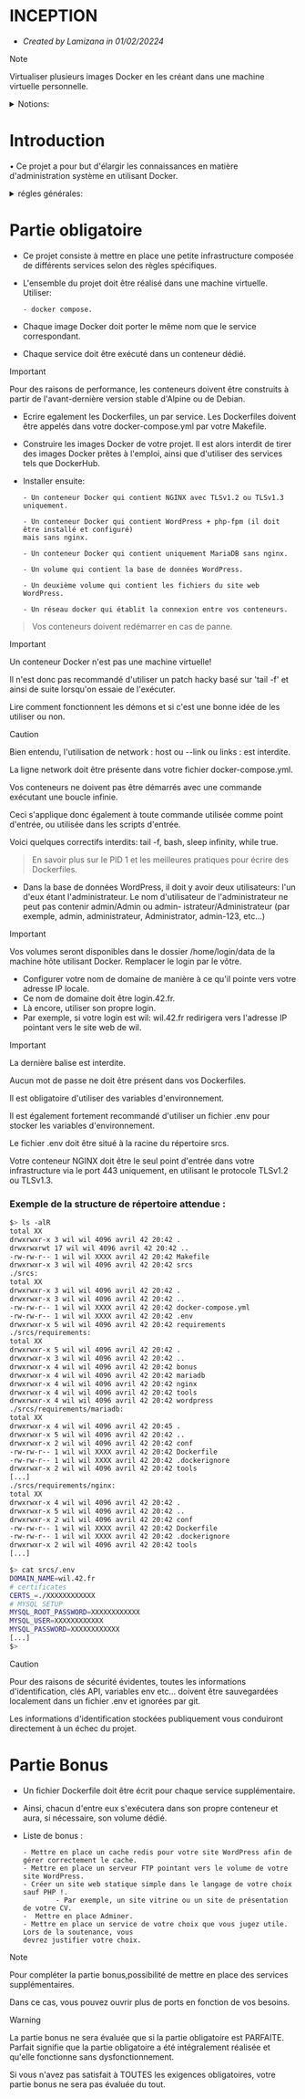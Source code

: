 # **INCEPTION**
- *Created by Lamizana in 01/02/20224*
> [!NOTE]
> Virtualiser plusieurs images Docker en les créant dans une machine virtuelle personnelle.
<details>
<summary>Notions:</summary>
    
    - Administration system.
    - Docker.
</details>

# Introduction

• Ce projet a pour but d'élargir les connaissances en matière d'administration système en utilisant Docker.

<details>
<summary>régles générales:</summary>

• Ce projet doit être réalisé sur une machine virtuelle.

• Tous les fichiers nécessaires à la configuration du projet doivent être placés
dans un dossier srcs.

• Un Makefile est également nécessaire et doit être placé à la racine du répertoire,
IL doit configurer l'ensemble de l'application, uiliser:

        - docker-compose.yml
> Permet de construire les images Docker.

• Ce sujet nécessite de mettre en pratique de nouveaux concepts de base.

• Ne pas hésiter à lire beaucoup de documentation relative à l'utilisation 
de Docker, ainsi que toute autre doc utile pour mener à bien ce travail.
</details>

# Partie obligatoire

- Ce projet consiste à mettre en place une petite infrastructure composée de différents services
selon des règles spécifiques.

- L'ensemble du projet doit être réalisé dans une machine virtuelle. Utiliser:

      - docker compose.

- Chaque image Docker doit porter le même nom que le service correspondant.

- Chaque service doit être exécuté dans un conteneur dédié.

> [!IMPORTANT]
> Pour des raisons de performance, les conteneurs doivent être construits à partir de
> l'avant-dernière version stable d'Alpine ou de Debian.

- Ecrire egalement les Dockerfiles, un par service. Les Dockerfiles doivent
être appelés dans votre docker-compose.yml par votre Makefile.

- Construire  les images Docker de votre projet. Il est alors interdit de tirer des images Docker
prêtes à l'emploi, ainsi que d'utiliser des services tels que DockerHub.

- Installer ensuite:

      - Un conteneur Docker qui contient NGINX avec TLSv1.2 ou TLSv1.3 uniquement.
  
      - Un conteneur Docker qui contient WordPress + php-fpm (il doit être installé et configuré)
      mais sans nginx.
  
      - Un conteneur Docker qui contient uniquement MariaDB sans nginx.
  
      - Un volume qui contient la base de données WordPress.
  
      - Un deuxième volume qui contient les fichiers du site web WordPress.
  
      - Un réseau docker qui établit la connexion entre vos conteneurs.
  
> Vos conteneurs doivent redémarrer en cas de panne.

> [!IMPORTANT]
> Un conteneur Docker n'est pas une machine virtuelle!
>
> Il n'est donc pas recommandé d'utiliser un patch hacky basé sur 'tail -f' 
> et ainsi de suite lorsqu'on essaie de l'exécuter.
> 
> Lire comment fonctionnent les démons et si c'est une bonne idée de les utiliser ou non.

> [!CAUTION]
> Bien entendu, l'utilisation de network : host ou --link ou links : est interdite.
> 
> La ligne network doit être présente dans votre fichier docker-compose.yml.
> 
> Vos conteneurs ne doivent pas être démarrés avec une commande exécutant une boucle infinie.
> 
>Ceci s'applique donc également à toute commande utilisée comme point d'entrée, ou
utilisée dans les scripts d'entrée.
> 
> Voici quelques correctifs interdits: tail -f, bash, sleep infinity, while true.

> En savoir plus sur le PID 1 et les meilleures pratiques pour écrire des Dockerfiles.


- Dans la base de données WordPress, il doit y avoir deux utilisateurs: l'un d'eux étant l'administrateur. Le nom d'utilisateur de l'administrateur ne peut pas contenir admin/Admin ou admin-
istrateur/Administrateur (par exemple, admin, administrateur, Administrator, admin-123, etc...)

> [!IMPORTANT]
> Vos volumes seront disponibles dans le dossier /home/login/data de la machine hôte utilisant Docker.
> Remplacer le login par le vôtre.

- Configurer votre nom de domaine de manière à ce qu'il pointe vers votre adresse IP locale.
- Ce nom de domaine doit être login.42.fr.
- Là encore, utiliser son propre login.
- Par exemple, si votre login est wil: wil.42.fr redirigera vers l'adresse IP pointant vers le site
web de wil.

> [!IMPORTANT]
> La dernière balise est interdite.
> 
> Aucun mot de passe ne doit être présent dans vos Dockerfiles.
> 
> Il est obligatoire d'utiliser des variables d'environnement.
> 
> Il est également fortement recommandé d'utiliser un fichier .env pour stocker les variables d'environnement.
> 
> Le fichier .env doit être situé à la racine du répertoire srcs.
> 
> Votre conteneur NGINX doit être le seul point d'entrée dans votre infrastructure via le port 443
> uniquement, en utilisant le protocole TLSv1.2 ou TLSv1.3.

### Exemple de la structure de répertoire attendue :
```bash
$> ls -alR
total XX
drwxrwxr-x 3 wil wil 4096 avril 42 20:42 .
drwxrwxrwt 17 wil wil 4096 avril 42 20:42 ..
-rw-rw-r-- 1 wil wil XXXX avril 42 20:42 Makefile
drwxrwxr-x 3 wil wil 4096 avril 42 20:42 srcs
./srcs:
total XX
drwxrwxr-x 3 wil wil 4096 avril 42 20:42 .
drwxrwxr-x 3 wil wil 4096 avril 42 20:42 ..
-rw-rw-r-- 1 wil wil XXXX avril 42 20:42 docker-compose.yml
-rw-rw-r-- 1 wil wil XXXX avril 42 20:42 .env
drwxrwxr-x 5 wil wil 4096 avril 42 20:42 requirements
./srcs/requirements:
total XX
drwxrwxr-x 5 wil wil 4096 avril 42 20:42 .
drwxrwxr-x 3 wil wil 4096 avril 42 20:42 ..
drwxrwxr-x 4 wil wil 4096 avril 42 20:42 bonus
drwxrwxr-x 4 wil wil 4096 avril 42 20:42 mariadb
drwxrwxr-x 4 wil wil 4096 avril 42 20:42 nginx
drwxrwxr-x 4 wil wil 4096 avril 42 20:42 tools
drwxrwxr-x 4 wil wil 4096 avril 42 20:42 wordpress
./srcs/requirements/mariadb:
total XX
drwxrwxr-x 4 wil wil 4096 avril 42 20:45 .
drwxrwxr-x 5 wil wil 4096 avril 42 20:42 ..
drwxrwxr-x 2 wil wil 4096 avril 42 20:42 conf
-rw-rw-r-- 1 wil wil XXXX avril 42 20:42 Dockerfile
-rw-rw-r-- 1 wil wil XXXX avril 42 20:42 .dockerignore
drwxrwxr-x 2 wil wil 4096 avril 42 20:42 tools
[...]
./srcs/requirements/nginx:
total XX
drwxrwxr-x 4 wil wil 4096 avril 42 20:42 .
drwxrwxr-x 5 wil wil 4096 avril 42 20:42 ..
drwxrwxr-x 2 wil wil 4096 avril 42 20:42 conf
-rw-rw-r-- 1 wil wil XXXX avril 42 20:42 Dockerfile
-rw-rw-r-- 1 wil wil XXXX avril 42 20:42 .dockerignore
drwxrwxr-x 2 wil wil 4096 avril 42 20:42 tools
[...]

$> cat srcs/.env
DOMAIN_NAME=wil.42.fr
# certificates
CERTS_=./XXXXXXXXXXXX
# MYSQL SETUP
MYSQL_ROOT_PASSWORD=XXXXXXXXXXXX
MYSQL_USER=XXXXXXXXXXXX
MYSQL_PASSWORD=XXXXXXXXXXXX
[...]
$>
```
> [!CAUTION]
>Pour des raisons de sécurité évidentes, toutes les informations d'identification, clés API, variables env
etc... doivent être sauvegardées localement dans un fichier .env et ignorées par git.
>
> Les informations d'identification stockées publiquement vous conduiront directement à un échec du projet.

# Partie Bonus

- Un fichier Dockerfile doit être écrit pour chaque service supplémentaire.
- Ainsi, chacun d'entre eux s'exécutera dans son propre conteneur et aura, si nécessaire, son volume dédié.
- Liste de bonus :
      
      - Mettre en place un cache redis pour votre site WordPress afin de gérer correctement le cache.
      - Mettre en place un serveur FTP pointant vers le volume de votre site WordPress.
      - Créer un site web statique simple dans le langage de votre choix sauf PHP !.
              - Par exemple, un site vitrine ou un site de présentation de votre CV.
      -  Mettre en place Adminer.
      - Mettre en place un service de votre choix que vous jugez utile. Lors de la soutenance, vous
      devrez justifier votre choix.
> [!NOTE]
> Pour compléter la partie bonus,possibilité de mettre en place des services supplémentaires.
> 
> Dans ce cas, vous pouvez ouvrir plus de ports en fonction de vos besoins.

> [!WARNING]
> La partie bonus ne sera évaluée que si la partie obligatoire est PARFAITE. Parfait signifie que la partie obligatoire a été intégralement réalisée et qu'elle fonctionne sans dysfonctionnement.
> 
> Si vous n'avez pas satisfait à TOUTES les exigences obligatoires, votre partie bonus ne sera pas évaluée du tout.
